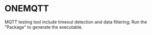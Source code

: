 # ONEMQTT
MQTT testing tool include timeout detection and data filtering;
Run the "Package" to generate the executable.
